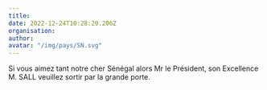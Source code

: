```yaml
---
title: 
date: 2022-12-24T10:28:20.206Z
organisation: 
author: 
avatar: "/img/pays/SN.svg"
---
```


Si vous aimez tant notre cher Sénégal alors Mr le Président, son Excellence M. SALL veuillez sortir par la grande porte. 